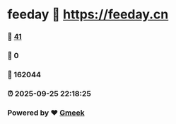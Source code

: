 # feeday :link: https://feeday.cn 
### :page_facing_up: [41](https://feeday.cn/tag.html) 
### :speech_balloon: 0 
### :hibiscus: 162044 
### :alarm_clock: 2025-09-25 22:18:25 
### Powered by :heart: [Gmeek](https://github.com/Meekdai/Gmeek)
